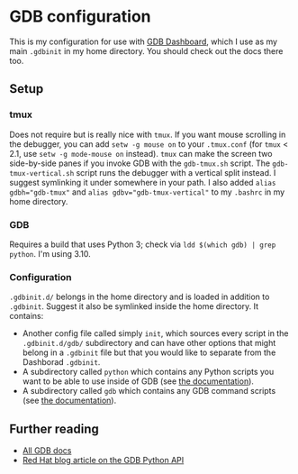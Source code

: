 # GDB configuration

This is my configuration for use with [GDB Dashboard](https://github.com/cyrus-and/gdb-dashboard), which I use as my main `.gdbinit` in my home directory. You should check out the docs there too.

## Setup

### tmux

Does not require but is really nice with `tmux`. If you want mouse scrolling in the debugger, you can add `setw -g mouse on` to your `.tmux.conf` (for `tmux` < 2.1, use `setw -g mode-mouse on` instead). `tmux` can make the screen two side-by-side panes if you invoke GDB with the `gdb-tmux.sh` script. The `gdb-tmux-vertical.sh` script runs the debugger with a vertical split instead. I suggest symlinking it under somewhere in your path. I also added `alias gdbh="gdb-tmux"` and `alias gdbv="gdb-tmux-vertical"` to my `.bashrc` in my home directory.

### GDB

Requires a build that uses Python 3; check via `ldd $(which gdb) | grep python`. I'm using 3.10.

### Configuration

`.gdbinit.d/` belongs in the home directory and is loaded in addition to `.gdbinit`. Suggest it also be symlinked inside the home directory. It contains:

 - Another config file called simply `init`, which sources every script in the `.gdbinit.d/gdb/` subdirectory and can have other options that might belong in a `.gdbinit` file but that you would like to separate from the Dashborad `.gdbinit`.
 - A subdirectory called `python` which contains any Python scripts you want to be able to use inside of GDB (see [the documentation](https://sourceware.org/gdb/onlinedocs/gdb/Python.html#Python)).
 - A subdirectory called `gdb` which contains any GDB command scripts (see [the documentation](https://sourceware.org/gdb/onlinedocs/gdb/Sequences.html#Sequences)).

## Further reading

- [All GDB docs](https://sourceware.org/gdb/onlinedocs/gdb/)
- [Red Hat blog article on the GDB Python API](https://developers.redhat.com/blog/2017/11/10/gdb-python-api)

